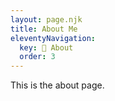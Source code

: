 ```yaml
---
layout: page.njk
title: About Me
eleventyNavigation:
  key: 👀 About
  order: 3
---
```


This is the about page.
